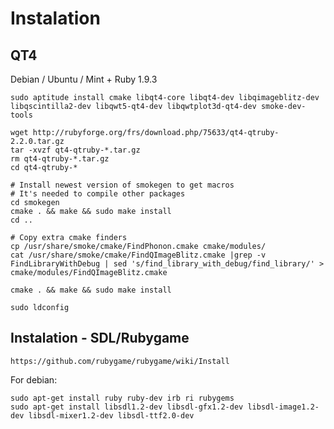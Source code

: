 # Instalation 

## QT4

Debian / Ubuntu / Mint + Ruby 1.9.3

```
sudo aptitude install cmake libqt4-core libqt4-dev libqimageblitz-dev libqscintilla2-dev libqwt5-qt4-dev libqwtplot3d-qt4-dev smoke-dev-tools

wget http://rubyforge.org/frs/download.php/75633/qt4-qtruby-2.2.0.tar.gz
tar -xvzf qt4-qtruby-*.tar.gz
rm qt4-qtruby-*.tar.gz
cd qt4-qtruby-*

# Install newest version of smokegen to get macros
# It's needed to compile other packages
cd smokegen
cmake . && make && sudo make install
cd ..

# Copy extra cmake finders
cp /usr/share/smoke/cmake/FindPhonon.cmake cmake/modules/
cat /usr/share/smoke/cmake/FindQImageBlitz.cmake |grep -v FindLibraryWithDebug | sed 's/find_library_with_debug/find_library/' > cmake/modules/FindQImageBlitz.cmake 

cmake . && make && sudo make install

sudo ldconfig
```

## Instalation - SDL/Rubygame

`https://github.com/rubygame/rubygame/wiki/Install`

For debian:

```
sudo apt-get install ruby ruby-dev irb ri rubygems
sudo apt-get install libsdl1.2-dev libsdl-gfx1.2-dev libsdl-image1.2-dev libsdl-mixer1.2-dev libsdl-ttf2.0-dev
```
